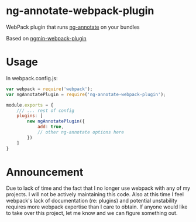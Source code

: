 ng-annotate-webpack-plugin
==========================

WebPack plugin that runs [ng-annotate](https://github.com/olov/ng-annotate) on your bundles

Based on [ngmin-webpack-plugin](https://github.com/jeffling/ngmin-webpack-plugin)

# Usage
In webpack.config.js:
```javascript
var webpack = require('webpack');
var ngAnnotatePlugin = require('ng-annotate-webpack-plugin');

module.exports = {
    /// ... rest of config
    plugins: [
        new ngAnnotatePlugin({
            add: true,
            // other ng-annotate options here
        })
    ]
}

```

# Announcement
Due to lack of time and the fact that I no longer use webpack with any of my projects. I will not be actively maintaining this code. Also at this time I feel webpack's lack of documentation (re: plugins) and potential unstability requires more webpack expertise than I care to obtain.
If anyone would like to take over this project, let me know and we can figure something out.
